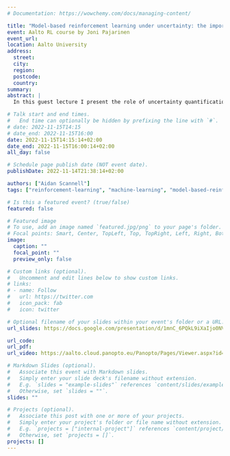 ```yaml
---
# Documentation: https://wowchemy.com/docs/managing-content/

title: "Model-based reinforcement learning under uncertainty: the importance of knowing what you don't know"
event: Aalto RL course by Joni Pajarinen
event_url:
location: Aalto University
address:
  street:
  city:
  region:
  postcode:
  country:
summary:
abstract: |
  In this guest lecture I present the role of uncertainty quantification in model-based RL. I show how to quantify uncertainty in dynamics models and how to use it to 1) reduce "model bias" and 2) target exploration. I highlight the importance of disentangling the different sources of uncertainty (epistemic/aleatoric). Finally, I present some of the papers that pioneered these ideas.

# Talk start and end times.
#   End time can optionally be hidden by prefixing the line with `#`.
# date: 2022-11-15T14:15
# date_end: 2022-11-15T16:00
date: 2022-11-15T14:15:14+02:00
date_end: 2022-11-15T16:00:14+02:00
all_day: false

# Schedule page publish date (NOT event date).
publishDate: 2022-11-14T21:38:14+02:00

authors: ["Aidan Scannell"]
tags: ["reinforcement-learning", "machine-learning", "model-based-reinforcement-learning"]

# Is this a featured event? (true/false)
featured: false

# Featured image
# To use, add an image named `featured.jpg/png` to your page's folder. 
# Focal points: Smart, Center, TopLeft, Top, TopRight, Left, Right, BottomLeft, Bottom, BottomRight.
image:
  caption: ""
  focal_point: ""
  preview_only: false

# Custom links (optional).
#   Uncomment and edit lines below to show custom links.
# links:
# - name: Follow
#   url: https://twitter.com
#   icon_pack: fab
#   icon: twitter

# Optional filename of your slides within your event's folder or a URL.
url_slides: https://docs.google.com/presentation/d/1mnC_6PQkL9iXaIjo0NVzEjxwXz-Ck8afsOGUcrju3GY/edit?usp=sharing

url_code:
url_pdf:
url_video: https://aalto.cloud.panopto.eu/Panopto/Pages/Viewer.aspx?id=5868d4fc-7767-4b53-9e43-af4e00c97eca

# Markdown Slides (optional).
#   Associate this event with Markdown slides.
#   Simply enter your slide deck's filename without extension.
#   E.g. `slides = "example-slides"` references `content/slides/example-slides.md`.
#   Otherwise, set `slides = ""`.
slides: ""

# Projects (optional).
#   Associate this post with one or more of your projects.
#   Simply enter your project's folder or file name without extension.
#   E.g. `projects = ["internal-project"]` references `content/project/deep-learning/index.md`.
#   Otherwise, set `projects = []`.
projects: []
---
```


